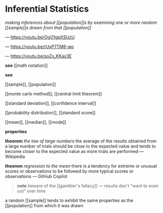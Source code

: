 # Inferential Statistics

_making inferences about [[population]]s by examining one or more random [[sample]]s drawn from that [[population]]_

&mdash; <https://youtu.be/OgO1gpXSUzU>

&mdash; <https://youtu.be/rUxP7TM8-wo>

&mdash; <https://youtu.be/soZv_KKax3E>

**see** [[math notation]]

**see**

[[sample]], [[population]]

[[monte carlo method]], [[central limit theorem]]

[[standard deviation]], [[confidence interval]]

[[probability distribution]], [[standard score]]

[[mean]], [[median]], [[mode]]

**properties**

**theorem** _the law of large numbers_ the average of the results obtained from a large number of trials should be close to the expected value and tends to become closer to the expected value as more trials are performed &mdash; Wikipedia

**theorem** _regression to the mean_ there is a tendency for extreme or unusual scores or observations to be followed by more typical scores or observations &mdash; GitHub Copilot

> **note** beware of the [[gambler's fallacy]] &mdash; results don't "want to even out" over time

a random [[sample]] tends to exhibit the same properties as the [[population]] from which it was drawn
